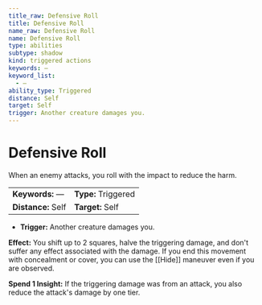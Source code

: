 ```yaml
---
title_raw: Defensive Roll
title: Defensive Roll
name_raw: Defensive Roll
name: Defensive Roll
type: abilities
subtype: shadow
kind: triggered actions
keywords: —
keyword_list:
  - —
ability_type: Triggered
distance: Self
target: Self
trigger: Another creature damages you.
---
```


# Defensive Roll

When an enemy attacks, you roll with the impact to reduce the harm.

|                    |                     |
| :----------------- | :------------------ |
| **Keywords:** —    | **Type:** Triggered |
| **Distance:** Self | **Target:** Self    |

- **Trigger:** Another creature damages you.

**Effect:** You shift up to 2 squares, halve the triggering damage, and don't suffer any effect associated with the damage. If you end this movement with concealment or cover, you can use the [[Hide]] maneuver even if you are observed.

**Spend 1 Insight:** If the triggering damage was from an attack, you also reduce the attack's damage by one tier.
